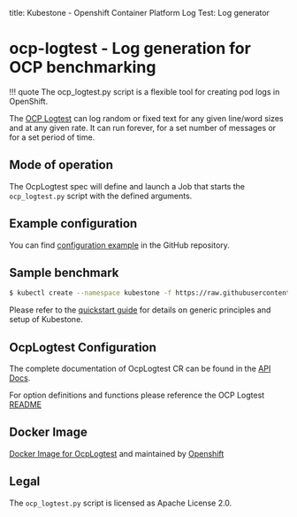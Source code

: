 title: Kubestone - Openshift Container Platform Log Test: Log generator

# ocp-logtest - Log generation for OCP benchmarking

!!! quote
    The ocp_logtest.py script is a flexible tool for creating pod logs in OpenShift. 
    
The [OCP Logtest](https://github.com/openshift/svt/blob/master/openshift_scalability/content/logtest/ocp_logtest-README.md) can log random or fixed text for any given line/word sizes and at any given rate. It can run forever, for a set number of messages or for a set period of time.

## Mode of operation

The OcpLogtest spec will define and launch a Job that starts the `ocp_logtest.py` script with the defined arguments.

## Example configuration

You can find [configuration example](https://github.com/xridge/kubestone/blob/master/config/samples/perf_v1alpha1_ocplogtest.yaml) in the GitHub repository.


## Sample benchmark
```bash
$ kubectl create --namespace kubestone -f https://raw.githubusercontent.com/xridge/kubestone/master/config/samples/perf_v1alpha1_ocplogtest.yaml
```

Please refer to the [quickstart guide](../quickstart.md) for details on generic principles and setup of Kubestone.


## OcpLogtest Configuration

The complete documentation of OcpLogtest CR can be found in the [API Docs](../apidocs.md#perf.kubestone.xridge.io/v1alpha1.Iperf3Spec).

For option definitions and functions please reference the OCP Logtest [README](https://github.com/openshift/svt/blob/master/openshift_scalability/content/logtest/ocp_logtest-README.md#complete-ocp_logtestpy-flags)


## Docker Image

[Docker Image for OcpLogtest](https://quay.io/repository/mffiedler/ocp-logtest?tag=latest&tab=tags) and maintained by [Openshift](https://github.com/openshift/svt)  

## Legal

The `ocp_logtest.py` script is licensed as Apache License 2.0. 